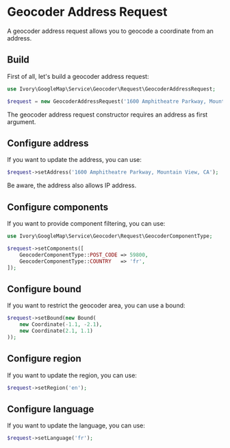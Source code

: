 # Geocoder Address Request

A geocoder address request allows you to geocode a coordinate from an address. 

## Build

First of all, let's build a geocoder address request:

``` php
use Ivory\GoogleMap\Service\Geocoder\Request\GeocoderAddressRequest;

$request = new GeocoderAddressRequest('1600 Amphitheatre Parkway, Mountain View, CA');
```

The geocoder address request constructor requires an address as first argument.

## Configure address

If you want to update the address, you can use:

``` php
$request->setAddress('1600 Amphitheatre Parkway, Mountain View, CA');
```

Be aware, the address also allows IP address.

## Configure components

If you want to provide component filtering, you can use:

``` php
use Ivory\GoogleMap\Service\Geocoder\Request\GeocoderComponentType;

$request->setComponents([
    GeocoderComponentType::POST_CODE => 59800,
    GeocoderComponentType::COUNTRY   => 'fr',
]);
```

## Configure bound

If you want to restrict the geocoder area, you can use a bound:

``` php
$request->setBound(new Bound(
    new Coordinate(-1.1, -2.1), 
    new Coordinate(2.1, 1.1)
));
```

## Configure region

If you want to update the region, you can use:

``` php
$request->setRegion('en');
```

## Configure language

If you want to update the language, you can use:

``` php
$request->setLanguage('fr');
```
